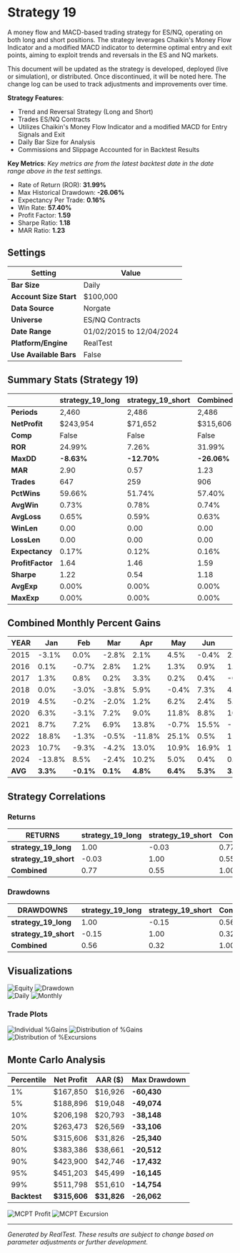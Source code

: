 # Strategy 19

A money flow and MACD-based trading strategy for ES/NQ, operating on both long and short positions. The strategy leverages Chaikin's Money Flow Indicator and a modified MACD indicator to determine optimal entry and exit points, aiming to exploit trends and reversals in the ES and NQ markets.

This document will be updated as the strategy is developed, deployed (live or simulation), or distributed. Once discontinued, it will be noted here. The change log can be used to track adjustments and improvements over time.

**Strategy Features**:

- Trend and Reversal Strategy (Long and Short)
- Trades ES/NQ Contracts
- Utilizes Chaikin's Money Flow Indicator and a modified MACD for Entry Signals and Exit
- Daily Bar Size for Analysis
- Commissions and Slippage Accounted for in Backtest Results

**Key Metrics**: _Key metrics are from the latest backtest date in the date range above in the test settings._

- Rate of Return (ROR): **31.99%**
- Max Historical Drawdown: **-26.06%**
- Expectancy Per Trade: **0.16%**
- Win Rate: **57.40%**
- Profit Factor: **1.59**
- Sharpe Ratio: **1.18**
- MAR Ratio: **1.23**

## Settings

| Setting                | Value                     |
| ---------------------- | ------------------------- |
| **Bar Size**           | Daily                     |
| **Account Size Start** | $100,000                  |
| **Data Source**        | Norgate                   |
| **Universe**           | ES/NQ Contracts           |
| **Date Range**         | 01/02/2015 to 12/04/2024  |
| **Platform/Engine**    | RealTest                  |
| **Use Available Bars** | False                     |

## Summary Stats (Strategy 19)

|                  | strategy_19_long | strategy_19_short | Combined |
| ---------------- | ---------------- | ----------------- | -------- |
| **Periods**      | 2,460            | 2,486             | 2,486    |
| **NetProfit**    | $243,954         | $71,652           | $315,606 |
| **Comp**         | False            | False             | False    |
| **ROR**          | 24.99%           | 7.26%             | 31.99%   |
| **MaxDD**        | **-8.63%**       | **-12.70%**       | **-26.06%** |
| **MAR**          | 2.90             | 0.57              | 1.23     |
| **Trades**       | 647              | 259               | 906      |
| **PctWins**      | 59.66%           | 51.74%            | 57.40%   |
| **AvgWin**       | 0.73%            | 0.78%             | 0.74%    |
| **AvgLoss**      | 0.65%            | 0.59%             | 0.63%    |
| **WinLen**       | 0.00             | 0.00              | 0.00     |
| **LossLen**      | 0.00             | 0.00              | 0.00     |
| **Expectancy**   | 0.17%            | 0.12%             | 0.16%    |
| **ProfitFactor** | 1.64             | 1.46              | 1.59     |
| **Sharpe**       | 1.22             | 0.54              | 1.18     |
| **AvgExp**       | 0.00%            | 0.00%             | 0.00%    |
| **MaxExp**       | 0.00%            | 0.00%             | 0.00%    |

## Combined Monthly Percent Gains

| YEAR | Jan    | Feb    | Mar    | Apr    | May    | Jun    | Jul    | Aug    | Sep    | Oct    | Nov    | Dec    | **TOTAL** | MaxDD   |
| ---- | ------ | ------ | ------ | ------ | ------ | ------ | ------ | ------ | ------ | ------ | ------ | ------ | --------- | ------- |
| 2015 | -3.1%  | 0.0%   | -2.8%  | 2.1%   | 4.5%   | -0.4%  | 2.3%   | 0.4%   | 1.3%   | 7.0%   | 0.5%   | -0.8%  | **11.0%** | -6.1%   |
| 2016 | 0.1%   | -0.7%  | 2.8%   | 1.2%   | 1.3%   | 0.9%   | 1.3%   | 0.3%   | 1.7%   | -1.5%  | -0.1%  | 0.4%   | **7.6%**  | -5.3%   |
| 2017 | 1.3%   | 0.8%   | 0.2%   | 3.3%   | 0.2%   | 0.4%   | -0.9%  | 0.7%   | 1.8%   | 0.2%   | 1.1%   | 5.5%   | **14.6%** | -2.7%   |
| 2018 | 0.0%   | -3.0%  | -3.8%  | 5.9%   | -0.4%  | 7.3%   | 4.1%   | 2.3%   | 3.5%   | 1.8%   | 0.1%   | 0.0%   | **17.9%** | -6.8%   |
| 2019 | 4.5%   | -0.2%  | -2.0%  | 1.2%   | 6.2%   | 2.4%   | 5.2%   | -0.8%  | 2.8%   | 1.2%   | 0.2%   | -5.4%  | **15.3%** | -10.4%  |
| 2020 | 6.3%   | -3.1%  | 7.2%   | 9.0%   | 11.8%  | 8.8%   | 10.3%  | 5.2%   | -4.5%  | -3.8%  | -0.1%  | 4.3%   | **51.4%** | -18.2%  |
| 2021 | 8.7%   | 7.2%   | 6.9%   | 13.8%  | -0.7%  | 15.5%  | -10.6% | 9.3%   | -5.7%  | 2.4%   | 3.3%   | 10.4%  | **60.5%** | -13.5%  |
| 2022 | 18.8%  | -1.3%  | -0.5%  | -11.8% | 25.1%  | 0.5%   | 11.0%  | -0.3%  | 24.1%  | 0.0%   | 15.2%  | -16.1% | **64.6%** | -25.1%  |
| 2023 | 10.7%  | -9.3%  | -4.2%  | 13.0%  | 10.9%  | 16.9%  | 11.6%  | -0.2%  | 0.1%   | 0.0%   | 10.7%  | 7.2%   | **67.4%** | -16.0%  |
| 2024 | -13.8% | 8.5%   | -2.4%  | 10.2%  | 5.0%   | 0.4%   | 0.4%   | 2.7%   | 2.7%   | 3.4%   | -11.7% | 0.0%   | **5.3%**  | -26.1%  |
| **AVG** | **3.3%** | **-0.1%** | **0.1%** | **4.8%** | **6.4%** | **5.3%** | **3.5%** | **2.0%** | **2.8%** | **1.1%** | **1.9%** | **0.5%** | **31.6%** | **-13.0%** |

## Strategy Correlations

### Returns

| RETURNS               | strategy_19_long | strategy_19_short | Combined |
| --------------------- | ----------------- | ------------------ | -------- |
| **strategy_19_long**  | 1.00              | -0.03              | 0.77     |
| **strategy_19_short** | -0.03             | 1.00               | 0.55     |
| **Combined**          | 0.77              | 0.55               | 1.00     |

### Drawdowns

| DRAWDOWNS             | strategy_19_long | strategy_19_short | Combined |
| --------------------- | ----------------- | ------------------ | -------- |
| **strategy_19_long**  | 1.00              | -0.15              | 0.56     |
| **strategy_19_short** | -0.15             | 1.00               | 0.32     |
| **Combined**          | 0.56              | 0.32               | 1.00     |

## Visualizations

![Equity](Reports/docs/19_ESNQ/images/graph2.png) 
![Drawdown](Reports/docs/19_ESNQ/images/graph3.png)  
![Daily](Reports/docs/19_ESNQ/images/graph5.png) 
![Monthly](Reports/docs/19_ESNQ/images/graph7.png)

### Trade Plots

![Individual %Gains](Reports/docs/19_ESNQ/images/plot0.png) ![Distribution of %Gains](Reports/docs/19_ESNQ/images/plot1.png)  
![Distribution of %Excursions](Reports/docs/19_ESNQ/images/plot2.png)

## Monte Carlo Analysis

| Percentile | Net Profit | AAR ($)  | Max Drawdown   |
| ---------- | ---------- | -------- | -------------- |
| 1%         | $167,850   | $16,926  | **-60,430**    |
| 5%         | $188,896   | $19,048  | **-49,074**    |
| 10%        | $206,198   | $20,793  | **-38,148**    |
| 20%        | $263,473   | $26,569  | **-33,106**    |
| 50%        | $315,606   | $31,826  | **-25,340**    |
| 80%        | $383,386   | $38,661  | **-20,512**    |
| 90%        | $423,900   | $42,746  | **-17,432**    |
| 95%        | $451,203   | $45,499  | **-16,145**    |
| 99%        | $511,798   | $51,610  | **-14,754**    |
| **Backtest**| **$315,606** | **$31,826** | **-26,062** |

![MCPT Profit](Reports/docs/19_ESNQ/images/plot4.png) ![MCPT Excursion](Reports/docs/19_ESNQ/images/plot5.png)

---
*Generated by RealTest. These results are subject to change based on parameter adjustments or further development.*